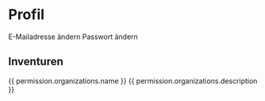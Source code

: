 


<script setup>
    import LoginForm from '../components/LoginForm.vue';
    import Credentials from '../components/Credentials.vue';
    import { ref, onMounted, getCurrentInstance } from 'vue';
    import { createClient } from '@supabase/supabase-js';
    import OrganizationsAdmins from '../components/organizations/OrganizationsAdmins.vue';
    import { withBase } from 'vitepress'
    import Firewall from '../components/Firewall.vue';
    import Support from '../components/Support.vue';
    import VimeoPlayer from '../components/VimeoPlayer.vue';

    import { format, render, cancel, register } from 'timeago.js';
    import de from 'timeago.js/lib/lang/de';
    register('de', de);

    const instance = getCurrentInstance();
    const supabase = instance.appContext.config.globalProperties.$supabase;

    const data = ref({});
    const access_token = ref('');
    const jwtPayload = ref({});
    const is_admin = ref(false);
    const state_responsible = ref(null);
    const troop_id = ref(null);
    const state_responsible_name = ref(null);

    const isActive = ref(false);

    const user = ref({});
    const users_profile = ref({});
    const organization = ref({});

    const organizationsAccess = ref([]);

    function parseJwt (token) {
        var base64Url = token.split('.')[1];
        var base64 = base64Url.replace(/-/g, '+').replace(/_/g, '/');
        var jsonPayload = decodeURIComponent(window.atob(base64).split('').map(function(c) {
            return '%' + ('00' + c.charCodeAt(0).toString(16)).slice(-2);
        }).join(''));

        return JSON.parse(jsonPayload);
    };

    async function _getStateResponsibleName(stateCode){
        await supabase.schema('lookup').from('lookup_state').select('name_de, name_en').eq('code', stateCode).single().then(({ data, error }) => {
            if (error) {
                console.error(error);
                return;
            }
            state_responsible_name.value = data.name_de;
        });
    }
    async function _getUsersProfile(userId){
        await supabase.from('users_profile').select().eq('id', userId).single().then(({ data, error }) => {
            if (error) {
                console.error(error);
                return;
            }
            users_profile.value = data;
            //_getOrganizationById(data.organization_id);
        });
    }
    async function _getOrganizations(userId){
        
        await supabase.from('users_permissions').select("*, organizations(*)").eq('user_id', userId).then(({ data, error }) => {
            if (error) {
                console.error(error);
                return;
            }
            // only if organization is not deleted
            data = data.filter(permission => !permission.organizations.deleted);
            organizationsAccess.value = data;
        });

    }

    onMounted(async () => {
        const { data, error } = await supabase.auth.getSession()
        if (data.session) {
            user.value = data.session.user;
            _getUsersProfile(data.session.user.id);
            _getOrganizations(data.session.user.id);
            console.log('User Profile:', user.value['confirmed_at'], format(user['confirmed_at'], 'de'));
        }
    });

    const _toChangeEmail = () => {
        window.location.href = './change-email';
    };
    const _toChangePassword = () => {
        window.location.href = './reset-password';
    };
    const _toOrganization = (organization_id) => {
        window.location.href = withBase('/dashboard/organizations?organization=' + organization_id);
    };

</script>
<v-app class="bg-transparent">
<Firewall>

# Profil

<v-card variant="tonal" class="my-4" :title="user['email']" :subtitle="'Registriert:'+format(user['confirmed_at'], 'de')">
    <template v-slot:append>
        <VimeoPlayer vimeoId="1129523554" :btnTitle="'Tutorial'" title="Profil verwalten" :iconOnly="false" />
    </template>
    <v-list>
        <v-list-item @click="_toChangeEmail">
            <v-list-item-title>E-Mailadresse ändern</v-list-item-title>
            <v-list-item-subtitle></v-list-item-subtitle>
            <template v-slot:prepend>
                <v-icon>mdi-email-edit</v-icon>
            </template>
            <template v-slot:append>
                <v-btn
                    v-if="users_profile['is_organization_admin']"
                    icon="mdi-chevron-right"
                    variant="text"
                ></v-btn>
            </template>
        </v-list-item>
        <v-list-item  @click="_toChangePassword">
            <v-list-item-title>Passwort ändern</v-list-item-title>
            <v-list-item-subtitle></v-list-item-subtitle>
            <template v-slot:prepend>
                <v-icon>mdi-form-textbox-password</v-icon>
            </template>
            <template v-slot:append>
                <v-btn
                    v-if="users_profile['is_organization_admin']"
                    icon="mdi-chevron-right"
                    variant="text"
                ></v-btn>
            </template>
        </v-list-item>
    </v-list>
</v-card>

## Inventuren
<v-card variant="tonal" title="Kohlenstoffinventur 2027">
    <v-list>
        <v-list-item v-for="permission in organizationsAccess" :key="permission.id" @click="_toOrganization(permission.organizations.id)">
            <v-list-item-title>{{ permission.organizations.name }}</v-list-item-title>
            <v-list-item-subtitle>{{ permission.organizations.description }}</v-list-item-subtitle>
        </v-list-item>
    </v-list>
</v-card>
<LoginForm/>

<Support/>

</Firewall>
</v-app>